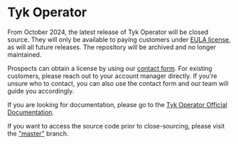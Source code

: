 # Tyk Operator

From October 2024, the latest release of Tyk Operator will be closed source. They will only be available to paying customers under [EULA license](./LICENSE.pdf), as will all future releases. The repository will be archived and no longer maintained.

Prospects can obtain a license by using our [contact form](https://tyk.io/contact/?__hstc=76629258.3c416d2f56740ec8d62478ccd228021b.1727351231032.1728377466254.1728393895831.13&__hssc=76629258.1.1728393895831&__hsfp=3066288210). For existing customers, please reach out to your account manager directly. If you’re unsure who to contact, you can also use the contact form and our team will guide you accordingly.

If you are looking for documentation, please go to the [Tyk Operator Official Documentation](https://tyk.io/docs/nightly/tyk-operator/).

If you want to access the source code prior to close-sourcing, please visit the ["master"](https://github.com/TykTechnologies/tyk-operator/tree/master) branch.
